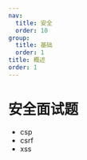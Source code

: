 ```yaml
---
nav:
  title: 安全
  order: 10
group:
  title: 基础
  order: 1
title: 概述
order: 1
---
```


# 安全面试题

- csp
- csrf
- xss
